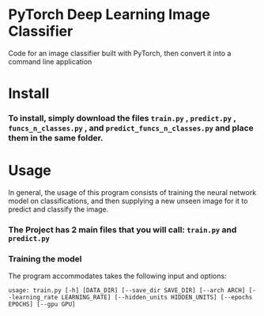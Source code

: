 # PyTorch Deep Learning Image Classifier

Code for an image classifier built with PyTorch, then convert it into a command line application

# Install

### To install, simply download the files `train.py` , `predict.py` , `funcs_n_classes.py` , and `predict_funcs_n_classes.py` and place them in the same folder.

# Usage

In general, the usage of this program consists of training the neural network model on classifications, and then supplying a new unseen image for it to predict and classify the image.

### The Project has 2 main files that you will call: `train.py` and `predict.py`

### Training the model

The program accommodates takes the following input and options:

`usage: train.py [-h] [DATA_DIR] [--save_dir SAVE_DIR] [--arch ARCH]
                [--learning_rate LEARNING_RATE] [--hidden_units HIDDEN_UNITS]
                [--epochs EPOCHS] [--gpu GPU]`

